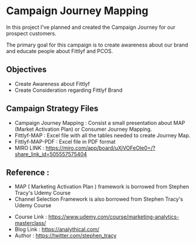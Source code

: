 # Campaign Journey Mapping

In this project I've planned and created the Campaign Journey for our prospect customers.

The primary goal for this campaign is to create awareness about our brand and educate people about Fittlyf and PCOS.

## Objectives

- Create Awareness about Fittlyf
- Create Consideration regarding Fittlyf Brand

## Campaign Strategy Files

-  Campaign Journey Mapping : Consist a small presentation about MAP (Market Activation Plan) or Consumer Journey Mapping.
-  Fittlyf-MAP : Excel file with all the tables needed to create Journey Map.
-  Fittlyf-MAP-PDF : Excel file in PDF format
-  MIRO LINK : https://miro.com/app/board/uXjVOFeOIe0=/?share_link_id=505557575404

## Reference :

- MAP ( Marketing Activation Plan ) framework is borrowed from Stephen Tracy's Udemy Course
- Channel Selection Framework is also borrowed from Stephen Tracy's Udemy Course

* Course Link : https://www.udemy.com/course/marketing-analytics-masterclass/
* Blog Link : https://analythical.com/
* Author : https://twitter.com/stephen_tracy

